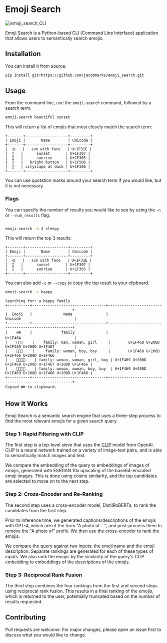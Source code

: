 # Emoji Search

![emoji_search_CLI](https://github.com/jacobmarks/emoji_search/assets/12500356/cdc2e1ca-3243-495f-9128-c37c03c42848)

Emoji Search is a Python-based CLI (Command Line Interface) application that allows users to semantically search emojis.

## Installation

You can install it from source:

```bash
pip install git+https://github.com/jacobmarks/emoji_search.git
```

## Usage

From the command line, use the `emoji-search` command, followed by a search term.

```bash
emoji-search beautiful sunset
```

This will return a list of emojis that most closely match the search term:

```plaintext
+-------+-------------------+---------+
| Emoji |       Name        | Unicode |
+-------+-------------------+---------+
|  🌞   |   sun with face   | U+1F31E |
|  🌇   |      sunset       | U+1F307 |
|  🌅   |      sunrise      | U+1F305 |
|  🔆   |   bright button   | U+1F506 |
|  🌆   | cityscape at dusk | U+1F306 |
+-------+-------------------+---------+
```

You can use quotation marks around your search term if you would like, but it is not necessary.

### Flags

You can specify the number of results you would like to see by using the `-n` or `--num_results` flag.

```bash

emoji-search -n 3 sleepy
```

This will return the top 3 results:

```plaintext
+-------+-------------------+---------+
| Emoji |       Name        | Unicode |
+-------+-------------------+---------+
|  🌞   |   sun with face   | U+1F31E |
|  🌇   |      sunset       | U+1F307 |
|  🌅   |      sunrise      | U+1F305 |
+-------+-------------------+---------+
```

You can also add `-c` or `--copy` to copy the top result to your clipboard.

```bash
emoji-search -c happy
```

```plaintext
Searching for: a happy family
+----------+---------------------------------+------------------------------------------------------+
|  Emoji   |              Name               |                       Unicode                        |
+----------+---------------------------------+------------------------------------------------------+
|    👪    |             family              |                       U+1F46A                        |
|    👨‍👩‍👧    |    family: man, woman, girl     |        U+1F468 U+200D U+1F469 U+200D U+1F467         |
|    👩‍👦‍👦    |     family: woman, boy, boy     |        U+1F469 U+200D U+1F466 U+200D U+1F466         |
|    👩‍👩‍👧‍👦    | family: woman, woman, girl, boy | U+1F469 U+200D U+1F469 U+200D U+1F467 U+200D U+1F466 |
|    👩‍👩‍👦‍👦    | family: woman, woman, boy, boy  | U+1F469 U+200D U+1F469 U+200D U+1F466 U+200D U+1F466 |
+----------+---------------------------------+------------------------------------------------------+
Copied 👪 to clipboard.
```

## How it Works

Emoji Search is a semantic search engine that uses a three-step process to find the most relevant emojis for a given search query.

### Step 1: Rapid Filtering with CLIP

The first step is a top-level sieve that uses the [CLIP](https://github.com/openai/CLIP)
model from OpenAI. CLIP is a neural network trained on a variety of image-text pairs, and
is able to semantically match images and text.

We compare the embedding of the query to embeddings of images of emojis, generated with ESRGAN 10x upscaling
of the base64-encoded emoji images. This is done using cosine similarity, and the top candidates are
selected to move on to the next step.

### Step 2: Cross-Encoder and Re-Ranking

The second step uses a cross-encoder model, DistilRoBERTa, to rank the candidates from the first step.

Prior to inference time, we generated captions/descriptions of the emojis with GPT-4, which are of the form "A photo of ...",
and post-process them to remove the "A photo of" prefix. We then use the cross-encoder to rank the emojis.

We compare the query against two inputs: the emoji name and the emoji description. Separate rankings
are generated for each of these types of inputs. We also rank the emojis by the similarity of the
query's CLIP embedding to embeddings of the descriptions of the emojis.

### Step 3: Reciprocal Rank Fusion

The third step combines the four rankings from the first and second steps using reciprocal rank fusion. This
results in a final ranking of the emojis, which is returned to the user, potentially truncated
based on the number of results requested.

## Contributing

Pull requests are welcome. For major changes, please open an issue first to discuss what you would like to change.
